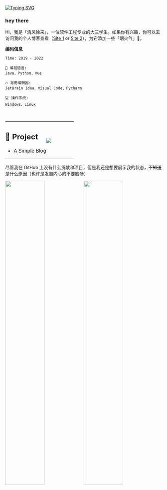 [![Typing SVG](https://readme-typing-svg.herokuapp.com?font=Source+Han+Serif+CN&size=24&color=311405&background=0DEC9300&width=401&height=60&lines=Hello%2C+I'm+%E6%B8%85%E9%A3%8E%E5%BE%90%E6%9D%A5)](https://git.io/typing-svg)

### hey there
Hi，我是「清风徐来」，一位软件工程专业的大三学生。如果你有兴趣，你可以去访问我的个人博客查看（[Site 1](https://acheng.vip) or [Site 2](https://www.acheng.vip)），为它添加一些「烟火气」👻。

**编码信息**  

```
Time: 2019 - 2022

💬 编程语言: 
Java、Python、Vue

🔥 常用编辑器: 
JetBrain Idea、Visual Code、Pycharm

💻 操作系统: 
Windows、Linux
```
<br />

<table style="border: none">
<tr >
<td width="60%" valign="top">

## :book: Project

- [A Simple Blog](https://github.com/coder-itcheng/simple-blog)

</td>
<td width="100%" style="padding:0px !important">
<a href="https://acheng.vip/" target="_blank" rel="noopener" align="right">
<img src="https://acheng.vip/favicon.ico?raw=true">
</a>
</td>
</tr>
</table>

尽管我在 GitHub 上没有什么贡献和项目，但是我还是想要展示我的状态，~~不知道是什么原因~~（也许是发自内心的不要脸😎）

<img src="https://github-readme-stats.vercel.app/api?username=coder-itcheng&show_icons=true&theme=gotham" width="50%"></img><img src="https://github-readme-streak-stats.herokuapp.com/?user=coder-itcheng&show_icons=true&theme=gotham" width="50%"></img>

<style>
    td {
        padding: 0px !important;
    }
</style>
